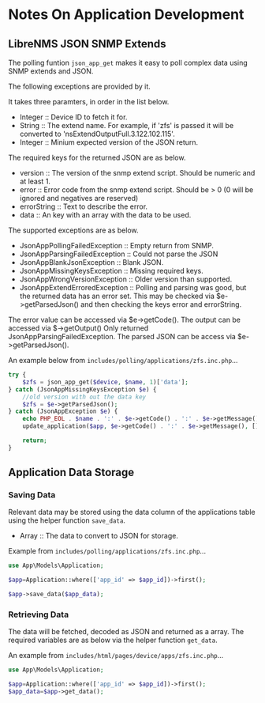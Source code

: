 # Notes On Application Development

## LibreNMS JSON SNMP Extends

The polling funtion `json_app_get` makes it easy to poll complex data
using SNMP extends and JSON.

The following exceptions are provided by it.

It takes three paramters, in order in the list below.

- Integer :: Device ID to fetch it for.
- String :: The extend name. For example, if 'zfs' is passed it will
  be converted to 'nsExtendOutputFull.3.122.102.115'.
- Integer :: Minium expected version of the JSON return.

The required keys for the returned JSON are as below.

- version :: The version of the snmp extend script. Should be numeric
  and at least 1.
- error :: Error code from the snmp extend script. Should be > 0
   (0 will be ignored and negatives are reserved)
- errorString :: Text to describe the error.
- data :: An key with an array with the data to be used.

The supported exceptions are as below.

- JsonAppPollingFailedException :: Empty return from SNMP.
- JsonAppParsingFailedException :: Could not parse the JSON
- JsonAppBlankJsonException :: Blank JSON.
- JsonAppMissingKeysException :: Missing required keys.
- JsonAppWrongVersionException :: Older version than supported.
- JsonAppExtendErroredException :: Polling and parsing was good, but
  the returned data has an error set. This may be checked via
  $e->getParsedJson() and then checking the keys error and
  errorString.

The error value can be accessed via $e->getCode(). The output can be
accessed via $->getOutput() Only returned
JsonAppParsingFailedException. The parsed JSON can be access via
$e->getParsedJson().

An example below from `includes/polling/applications/zfs.inc.php`...

```php
try {
    $zfs = json_app_get($device, $name, 1)['data'];
} catch (JsonAppMissingKeysException $e) {
    //old version with out the data key
    $zfs = $e->getParsedJson();
} catch (JsonAppException $e) {
    echo PHP_EOL . $name . ':' . $e->getCode() . ':' . $e->getMessage() . PHP_EOL;
    update_application($app, $e->getCode() . ':' . $e->getMessage(), []);

    return;
}
```

## Application Data Storage

### Saving Data

Relevant data may be stored using the data column of the applications
table using the helper function `save_data`.

- Array :: The data to convert to JSON for storage.

Example from `includes/polling/applications/zfs.inc.php`...

```php
use App\Models\Application;

$app=Application::where(['app_id' => $app_id])->first();

$app->save_data($app_data);
```

### Retrieving Data

The data will be fetched, decoded as JSON and returned as a array. The
required variables are as below via the helper function `get_data`.

An example from `includes/html/pages/device/apps/zfs.inc.php`...

```php
use App\Models\Application;

$app=Application::where(['app_id' => $app_id])->first();
$app_data=$app->get_data();
```

